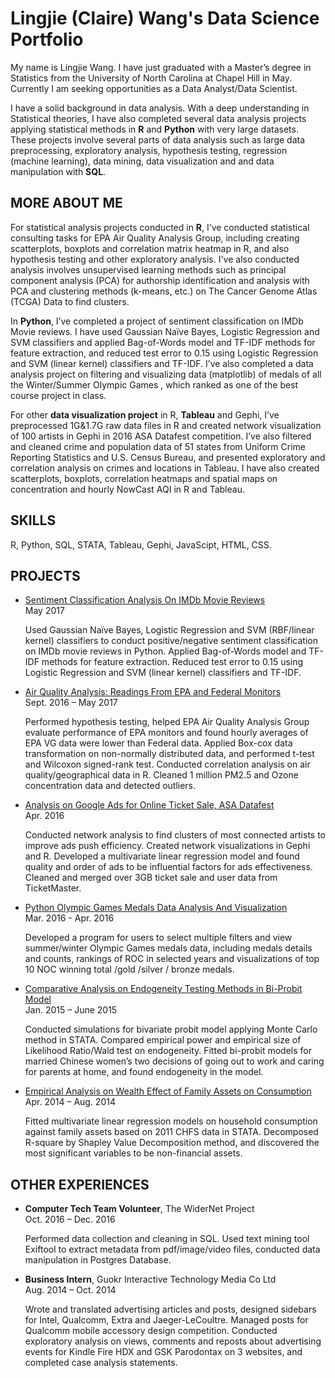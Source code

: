 # Lingjie (Claire) Wang's Data Science Portfolio

My name is Lingjie Wang. I have just graduated with a Master’s degree in Statistics from the University of North Carolina at Chapel Hill in May. Currently I am seeking opportunities as a Data Analyst/Data Scientist. 

I have a solid background in data analysis. With a deep understanding in Statistical theories, I have also completed several data analysis projects applying statistical methods in **R** and **Python** with very large datasets. These projects involve several parts of data analysis such as large data preprocessing, exploratory analysis, hypothesis testing, regression (machine learning), data mining, data visualization and and data manipulation with **SQL**. 

## MORE ABOUT ME
For statistical analysis projects conducted in **R**, I’ve conducted statistical consulting tasks for EPA Air Quality Analysis Group, including creating scatterplots, boxplots and correlation matrix heatmap in R, and also hypothesis testing and other exploratory analysis. I've also conducted analysis involves unsupervised learning methods such as principal component analysis (PCA) for authorship identification and analysis with PCA and clustering methods (k-means, etc.) on The Cancer Genome Atlas (TCGA) Data to find clusters. 

In **Python**, I’ve completed a project of sentiment classification on IMDb Movie reviews. I have used Gaussian Naïve Bayes, Logistic Regression and SVM classifiers and applied Bag-of-Words model and TF-IDF methods for feature extraction, and reduced test error to 0.15 using Logistic Regression and SVM (linear kernel) classifiers and TF-IDF. I’ve also completed a data analysis project on filtering and visualizing data (matplotlib) of medals of all the Winter/Summer Olympic Games , which ranked as one of the best course project in class.

For other **data visualization project** in R, **Tableau** and Gephi, I’ve preprocessed 1G&1.7G raw data files in R and created network visualization of 100 artists in Gephi in 2016 ASA Datafest competition. I’ve also filtered and cleaned crime and population data of 51 states from Uniform Crime Reporting Statistics and U.S. Census Bureau, and presented exploratory and correlation analysis on crimes and locations in Tableau. I have also created scatterplots, boxplots, correlation heatmaps and spatial maps on concentration and hourly NowCast AQI in R and Tableau.

## SKILLS
R, Python, SQL, STATA, Tableau, Gephi, JavaScipt, HTML, CSS.

## PROJECTS
- [Sentiment Classification Analysis On IMDb Movie Reviews](https://github.com/clairewlj/Sentiment-Analysis)<br />May 2017
  
  Used Gaussian Naïve Bayes, Logistic Regression and SVM (RBF/linear kernel) classifiers to conduct positive/negative sentiment classification on IMDb movie reviews in Python. Applied Bag-of-Words model and TF-IDF methods for feature extraction. Reduced test error to 0.15 using Logistic Regression and SVM (linear kernel) classifiers and TF-IDF.

- [Air Quality Analysis: Readings From EPA and Federal Monitors](https://github.com/clairewlj/clairewlj.github.io/tree/master/Projects/EPA%20Air%20Quality%20Analysis)<br />Sept. 2016 – May 2017
  
  Performed hypothesis testing, helped EPA Air Quality Analysis Group evaluate performance of EPA monitors and found hourly averages of EPA VG data were lower than Federal data. Applied Box-cox data transformation on non-normally distributed data, and performed t-test and Wilcoxon signed-rank test. Conducted correlation analysis on air quality/geographical data in R. Cleaned 1 million PM2.5 and Ozone concentration data and detected outliers.

- [Analysis on Google Ads for Online Ticket Sale, ASA Datafest](https://github.com/clairewlj/clairewlj.github.io/tree/master/Projects/ASA%20DataFest)<br />Apr. 2016
  
  Conducted network analysis to find clusters of most connected artists to improve ads push efficiency. Created network visualizations in Gephi and R. Developed a multivariate linear regression model and found quality and order of ads to be influential factors for ads effectiveness. Cleaned and merged over 3GB ticket sale and user data from TicketMaster. 

- [Python Olympic Games Medals Data Analysis And Visualization](https://github.com/clairewlj/Python-Olympic-Games-Medals-Data-Analysis-And-Visualization)<br />Mar. 2016 - Apr. 2016
  
  Developed a program for users to select multiple filters and view summer/winter Olympic Games medals data, including medals details and counts, rankings of ROC in selected years and visualizations of top 10 NOC winning total /gold /silver / bronze medals.

- [Comparative Analysis on Endogeneity Testing Methods in Bi-Probit Model](https://github.com/clairewlj/clairewlj.github.io/tree/master/Projects/Endogeneity%20Testing)<br />Jan. 2015 – June 2015

  Conducted simulations for bivariate probit model applying Monte Carlo method in STATA. Compared empirical power and empirical size of Likelihood Ratio/Wald test on endogeneity. Fitted bi-probit models for married Chinese women’s two decisions of going out to work and caring for parents at home, and found endogeneity in the model.

- [Empirical Analysis on Wealth Effect of Family Assets on Consumption](https://github.com/clairewlj/clairewlj.github.io/tree/master/Projects/Wealth%20Effect)<br />Apr. 2014 – Aug. 2014
  
  Fitted multivariate linear regression models on household consumption against family assets based on 2011 CHFS data in STATA. Decomposed R-square by Shapley Value Decomposition method, and discovered the most significant variables to be non-financial assets.

## OTHER EXPERIENCES
- **Computer Tech Team Volunteer**, The WiderNet Project<br />Oct. 2016 – Dec. 2016
  
  Performed data collection and cleaning in SQL. Used text mining tool Exiftool to extract metadata from pdf/image/video files, conducted data manipulation in Postgres Database.
  
- **Business Intern**, Guokr Interactive Technology Media Co Ltd<br />Aug. 2014 – Oct. 2014

  Wrote and translated advertising articles and posts, designed sidebars for Intel, Qualcomm, Extra and Jaeger-LeCoultre. Managed posts for Qualcomm mobile accessory design competition. Conducted exploratory analysis on views, comments and reposts about advertising events for Kindle Fire HDX and GSK Parodontax on 3 websites, and completed case analysis statements.
